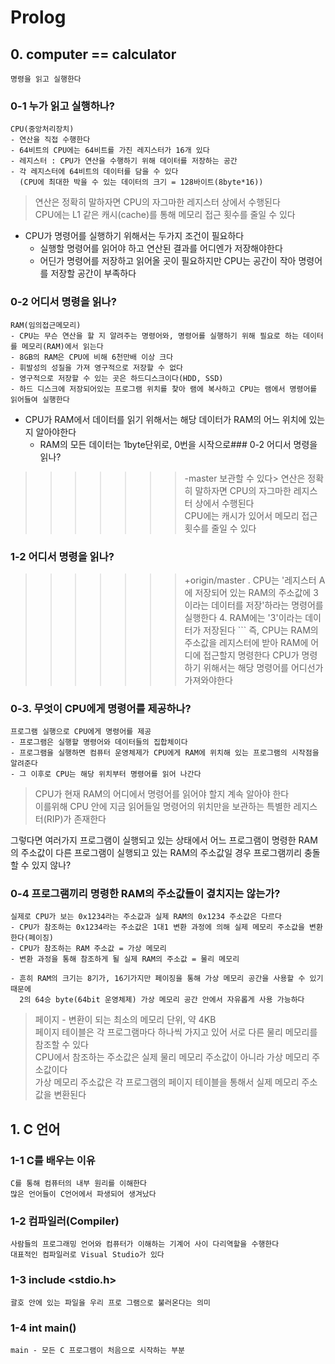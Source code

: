 # Prolog

## 0. computer == calculator<br>
	명령을 읽고 실행한다
 
### 0-1 누가 읽고 실행하나?
	CPU(중앙처리장치)
	- 연산을 직접 수행한다
	- 64비트의 CPU에는 64비트를 가진 레지스터가 16개 있다
	- 레지스터 : CPU가 연산을 수행하기 위해 데이터를 저장하는 공간
	- 각 레지스터에 64비트의 데이터를 담을 수 있다
	  (CPU에 최대한 박을 수 있는 데이터의 크기 = 128바이트(8byte*16))
> 연산은 정확히 말하자면 CPU의 자그마한 레지스터 상에서 수행된다<br>
> CPU에는 L1 같은 캐시(cache)를 통해 메모리 접근 횟수를 줄일 수 있다

	  
* CPU가 명령어를 실행하기 위해서는 두가지 조건이 필요하다
	* 실행할 명령어를 읽어야 하고 연산된 결과를 어디엔가 저장해야한다<br>
	* 어딘가 명령어를 저장하고 읽어올 곳이 필요하지만 CPU는 공간이 작아 명령어를 저장할 공간이 부족하다

### 0-2 어디서 명령을 읽나?
	RAM(임의접근메모리)
	- CPU는 무슨 연산을 할 지 알려주는 명령어와, 명령어를 실행하기 위해 필요로 하는 데이터를 메모리(RAM)에서 읽는다
	- 8GB의 RAM은 CPU에 비해 6천만배 이상 크다
	- 휘발성의 성질을 가져 영구적으로 저장할 수 없다
	- 영구적으로 저장할 수 있는 곳은 하드디스크이다(HDD, SSD)
	- 하드 디스크에 저장되어있는 프로그램 위치를 찾아 램에 복사하고 CPU는 램에서 명령어를 읽어들여 실행한다

* CPU가 RAM에서 데이터를 읽기 위해서는 해당 데이터가 RAM의 어느 위치에 있는지 알아야한다
	* RAM의 모든 데이터는 1byte단위로, 0번을 시작으로### 0-2 어디서 명령을 읽나?
>>>>>>>-master
보관할 수 있다> 연산은 정확히 말하자면 CPU의 자그마한 레지스터 상에서 수행된다<br>
CPU에는 캐시가 있어서 메모리 접근 횟수를 줄일 수 있다

### 1-2 어디서 명령을 읽나?
>>>>>>>+origin/master
. CPU는 '레지스터 A에 저장되어 있는 RAM의 주소값에 3이라는 데이터를 저장'하라는 명령어를 실행한다
	4. RAM에는 '3'이라는 데이터가 저장된다
	```
즉, CPU는 RAM의 주소값을 레지스터에 받아 RAM에 어디에 접근할지 명령한다
CPU가 명령하기 위해서는 해당 명령어를 어디선가 가져와야한다

### 0-3. 무엇이 CPU에게 명령어를 제공하나?
	프로그램 실행으로 CPU에게 명령어를 제공
	- 프로그램은 실행할 명령어와 데이터들의 집합체이다
	- 프로그램을 실행하면 컴퓨터 운영체제가 CPU에게 RAM에 위치해 있는 프로그램의 시작점을 알려준다
	- 그 이후로 CPU는 해당 위치부터 명령어를 읽어 나간다
> CPU가 현재 RAM의 어디에서 명령어를 읽어야 할지 계속 알아야 한다<br>
> 이를위해 CPU 안에 지금 읽어들일 명령어의 위치만을 보관하는 특별한 레지스터(RIP)가 존재한다

그렇다면 여러가지 프로그램이 실행되고 있는 상태에서 어느 프로그램이 명령한 RAM의 주소값이 다른 프로그램이 실행되고 있는 RAM의 주소값일 경우 프로그램끼리 충돌할 수 있지 않나?

### 0-4 프로그램끼리 명령한 RAM의 주소값들이 곂치지는 않는가?
	실제로 CPU가 보는 0x1234라는 주소값과 실제 RAM의 0x1234 주소값은 다르다
	- CPU가 참조하는 0x1234라는 주소값은 1대1 변환 과정에 의해 실제 메모리 주소값을 변환한다(페이징)
	- CPU가 참조하는 RAM 주소값 = 가상 메모리
	- 변환 과정을 통해 참조하게 될 실제 RAM의 주소값 = 물리 메모리
	
	- 흔히 RAM의 크기는 8기가, 16기가지만 페이징을 통해 가상 메모리 공간을 사용할 수 있기 때문에 
	  2의 64승 byte(64bit 운영체제) 가상 메모리 공간 안에서 자유롭게 사용 가능하다
	
> 페이지 - 변환이 되는 최소의 메모리 단위, 약 4KB<br>
> 페이지 테이블은 각 프로그램마다 하나씩 가지고 있어 서로 다른 물리 메모리를 참조할 수 있다<br>
> CPU에서 참조하는 주소값은 실제 물리 메모리 주소값이 아니라 가상 메모리 주소값이다<br>
> 가상 메모리 주소값은 각 프로그램의 페이지 테이블을 통해서 실제 메모리 주소값을 변환된다<br>

## 1. C 언어

### 1-1 C를 배우는 이유
	C를 통해 컴퓨터의 내부 원리를 이해한다
	많은 언어들이 C언어에서 파생되어 생겨났다
	
### 1-2 컴파일러(Compiler)
	사람들의 프로그래밍 언어와 컴퓨터가 이해하는 기계어 사이 다리역할을 수행한다
	대표적인 컴파일러로 Visual Studio가 있다
	
### 1-3 include <stdio.h>
	괄호 안에 있는 파일을 우리 프로 그램으로 불러온다는 의미
	
### 1-4 int main()
	main - 모든 C 프로그램이 처음으로 시작하는 부분
	
	
